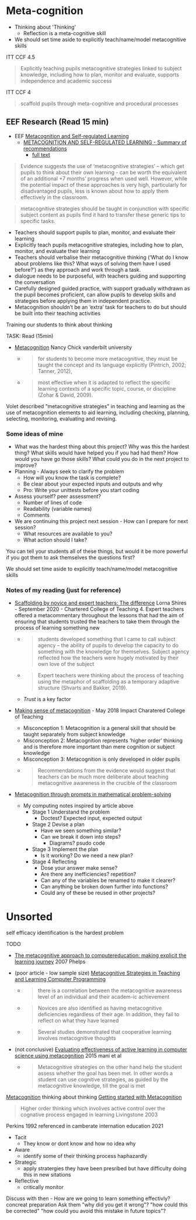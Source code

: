 Meta-cognition
==============

* Thinking about 'Thinking'
    * Reflection is a meta-cognitive skill
* We should set time aside to explicitly teach/name/model metacognitive skills

ITT CCF 4.5
> Explicitly teaching pupils metacognitive strategies linked to subject knowledge, including how to plan, monitor and evaluate, supports independence and academic success

ITT CCF 4
> scaffold pupils through meta-cognitive and procedural processes


EEF Research (Read 15 min)
------------

* EEF [Metacognition and Self-regulated Learning](https://educationendowmentfoundation.org.uk/tools/guidance-reports/metacognition-and-self-regulated-learning/)
    * [METACOGNITION AND SELF-REGULATED LEARNING - Summary of recommendations](https://educationendowmentfoundation.org.uk/public/files/Publications/Metacognition/Summary_of_recommendations_poster.pdf)
        * [full text](https://educationendowmentfoundation.org.uk/public/files/Publications/Metacognition/EEF_Metacognition_and_self-regulated_learning.pdf)

> Evidence suggests the use of ‘metacognitive strategies’ – which get pupils to think about their own learning - can be worth the equivalent of an additional +7 months’ progress when used well.
> However, while the potential impact of these approaches is very high, particularly for disadvantaged pupils, less is known about how to apply them effectively in the classroom.

> metacognitive strategies should be taught in conjunction with specific subject content as pupils find it hard to transfer these generic tips to specific tasks.

* Teachers should support pupils to plan, monitor, and evaluate their learning
* Explicitly teach pupils metacognitive strategies, including how to plan, monitor, and evaluate their learning
* Teachers should verbalise their metacognitive thinking (‘What do I know about problems like this? What ways of solving them have I used before?’) as they approach and work through a task.
* dialogue needs to be purposeful, with teachers guiding and supporting the conversation 
* Carefully designed guided practice, with support gradually withdrawn as the pupil becomes proficient, can allow pupils to develop skills and strategies before applying them in independent practice.
* Metacognition shouldn’t be an ‘extra’ task for teachers to do but should be built into their teaching activities

Training our students to think about thinking

TASK: Read (15min)
* [Metacognition](https://cft.vanderbilt.edu/guides-sub-pages/metacognition/) Nancy Chick vanderbilt university
    * > for students to become more metacognitive, they must be taught the concept and its language explicitly (Pintrich, 2002; Tanner, 2012), 
    * > most effective when it is adapted to reflect the specific learning contexts of a specific topic, course, or discipline (Zohar & David, 2009).

Volet described "metacognitive strategies" in teaching and learning as the use of metacognition elements to aid learning, including checking, planning, selecting, monitoring, evaluating and revising.

### Some ideas of mine

* What was the hardest thing about this project? Why was this the hardest thing? What skills would have helped you if you had had them? How would you have go those skills? What could you do in the next project to improve?
* Planning - Always seek to clarify the problem
    * How will you know the task is complete?
    * Be clear about your expected inputs and outputs and why
    * Pro: Write your unittests before you start coding
* Assess yourself? peer assessment?
    * Number of lines of code
    * Readability (variable names)
    * Comments
* We are continuing this project next session - How can I prepare for next session?
    * What resources are available to you?
    * What action should I take?

You can tell your students all of these things, but would it be more powerful if you got them to ask themselves the questions first?

We should set time aside to explicitly teach/name/model metacognitive skills


### Notes of my reading (just for reference)

* [Scaffolding by novice and expert teachers: The difference](https://impact.chartered.college/article/scaffolding-by-novice-expert-teachers-difference/) Lorna Shires - September 2020 - Chartered College of Teaching
    4. Expert teachers offered a metacommentary throughout the lessons that had the aim of ensuring that students trusted the teachers to take them through the process of learning something new
    * > students developed something that I came to call subject agency – the ability of pupils to develop the capacity to do something with the knowledge for themselves. Subject agency reflected how the teachers were hugely motivated by their own love of the subject
    * > Expert teachers were thinking about the process of teaching using the metaphor of scaffolding as a temporary adaptive structure (Shvarts and Bakker, 2019).
    * _Trust_ is a key factor

* [Making sense of metacognition](https://impact.chartered.college/article/quigley-stringer-making-sense-metacognition/) - May 2018 Impact Charatered College of Teaching
    * Misconception 1: Metacognition is a general skill that should be taught separately from subject knowledge
    * Misconception 2: Metacognition represents ‘higher order’ thinking and is therefore more important than mere cognition or subject knowledge
    * Misconception 3: Metacognition is only developed in older pupils
    * > Recommendations from the evidence would suggest that teachers can be much more deliberate about teaching metacognitive awareness in the crucible of the classroom
* [Metacognition through prompts in mathematical problem-solving](https://impact.chartered.college/article/wilson-metacognition-mathematical-problem-solving/)
    * My computing notes inspired by article above
        * Stage 1 Understand the problem
            * Doctest? Expected input, expected output
        * Stage 2 Devise a plan
            * Have we seen something similar?
            * Can we break it down into steps?
                * Diagrams? psudo code
        * Stage 3 Implement the plan
            * Is it working? Do we need a new plan?
        * Stage 4 Reflecting
            * Dose your answer make sense?
            * Are there any inefficiencies? repetition?
            * Can any of the variables be renamed to make it clearer?
            * Can anything be broken down further into functions?
            * Could any of these be reused in other projects?


Unsorted
========

self efficacy
identification is the hardest problem



TODO
* [The metacognitive approach to computereducation: making explicit the learning journey](https://citeseerx.ist.psu.edu/viewdoc/download?doi=10.1.1.831.3756&rep=rep1&type=pdf) 2007 Phelps

* (poor article - low sample size) [Metacognitive Strategies in Teaching and Learning Computer Programming](https://www.researchgate.net/publication/334452623_Metacognitive_Strategies_in_Teaching_and_Learning_Computer_Programming)
    * > there is a correlation between the metacognitive awareness level of an individual and their academ-ic achievement
    * > Novices are also  identified  as  having  metacognitive  deficiencies  regardless  of their  age.  In  addition,  they  fail  to  reflect  on  what  they have learned
    * > Several studies demonstrated  that  cooperative  learning  involves  metacognitive thoughts 
* (not conclusive) [Evaluating effectiveness of active learning in computer science using metacognition](https://ieeexplore.ieee.org/document/7044226) 2015 mani et al
    * > Metacognitive strategies on the other hand help the student assess whether the goal has been met. In other words a student can use cognitive strategies, as guided by the metacognitive knowledge, till the goal is met


[Metacognition](https://en.wikipedia.org/wiki/Metacognition) thinking about thinking
[Getting started with Metacognition](https://cambridge-community.org.uk/professional-development/gswmeta/index.html)

> Higher order thinking which involives active control over the cognative process engaged in learning
Livingstone 2003

Perkins 1992 referenced in camberate internation education 2021
* Tacit
    * They know or dont know and how no idea why
* Aware
    * identify some of their thinking process haphazardly
* Strategic
    * apply stratergies they have been presribed but have difficulty doing this in new sitations
* Reflective
    * critically monitor


Discuss with then - How are we going to learn something effectivly? concreat preparation
Ask them "why did you get it wrong"? 
"how could this be corrected"
"how could you avoid this mistake in future topics"?